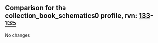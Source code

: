## Comparison for the collection_book_schematics0 profile, rvn: [133](https://github.com/PRO100KatYT/FortniteProfileRevisions/tree/main/profiles/collection_book_schematics0/133%20collection_book_schematics0.json)-[135](https://github.com/PRO100KatYT/FortniteProfileRevisions/tree/main/profiles/collection_book_schematics0/135%20collection_book_schematics0.json)

No changes

